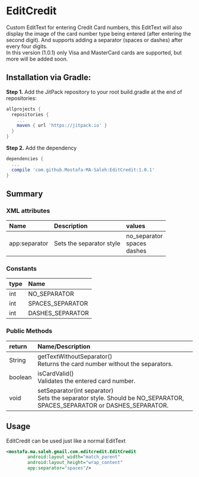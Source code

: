 # EditCredit
Custom EditText for entering Credit Card numbers, this EditText will also 
display the image of the card number type being entered (after entering the second digit).
And supports adding a separator (spaces or dashes) after every four digits.
<br/>In this version (1.0.1) only Visa and MasterCard cards are supported, but more will be added soon.

## Installation via Gradle:

<b>Step 1.</b> Add the JitPack repository to your root build.gradle at the end of repositories:
```gradle
allprojects {
  repositories {
    ...
    maven { url 'https://jitpack.io' }
  }
}
```

<b>Step 2.</b> Add the dependency
```gradle
dependencies {
  ...
  compile 'com.github.Mostafa-MA-Saleh:EditCredit:1.0.1'
}
```


## Summary

### XML attributes

| Name | Description | values |
|:---|:---|:---|
| app:separator | Sets the separator style | no_separator<br/>spaces<br/>dashes |

### Constants

| type | Name |
|:---|:---|
| int | NO_SEPARATOR |
| int | SPACES_SEPARATOR |
| int | DASHES_SEPARATOR |

### Public Methods

| return | Name/Description |
|:---|:---|
| String | getTextWithoutSeparator()<br/>Returns the card number without the separators. |
| boolean | isCardValid()<br/>Validates the entered card number. |
| void | setSeparator(int separator)<br/>Sets the separator style. Should be NO_SEPARATOR, SPACES_SEPARATOR or DASHES_SEPARATOR. |


## Usage

EditCredit can be used just like a normal EditText
```xml
<mostafa.ma.saleh.gmail.com.editcredit.EditCredit
        android:layout_width="match_parent"
        android:layout_height="wrap_content"
        app:separator="spaces"/>
```
